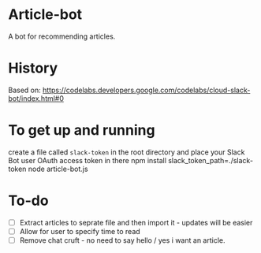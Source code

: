 # Article-bot
A bot for recommending articles.

# History
Based on: https://codelabs.developers.google.com/codelabs/cloud-slack-bot/index.html#0

# To get up and running
create a file called `slack-token` in the root directory and place your Slack Bot user OAuth access token in there
npm install
slack_token_path=./slack-token node article-bot.js

# To-do
- [ ] Extract articles to seprate file and then import it - updates will be easier
- [ ] Allow for user to specify time to read
- [ ] Remove chat cruft - no need to say hello / yes i want an article.
